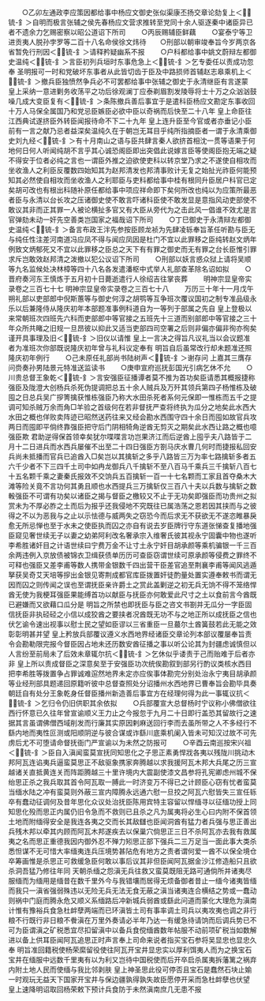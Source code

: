 <!-- { "loadSidebar": true } -->
　　○乙卯左通政李应策因都给事中杨应文御史张似渠康丕扬交章论劾复上＜锍-釒＞自明而极言张辅之侯先春杨应文营求推转至党同十余人驱逐秦中诸臣异已者不遗余力乞赐密察以昭公道诏下所司
　　○丙辰赐辅臣鲜藕
　　○宴泰宁等卫进贡夷人脱孙孛罗等二百十八名命侯徐文炜待　　○刑部以朝审竣奉旨今岁两京各省暂免行刑因＜锍-釒＞请释矜疑幽系不报
　　○户科都给事中姚文蔚辩左都御史温纯＜锍-釒＞言臣初列兵垣时东事危急上＜锍-釒＞乞专委任以责成功忽奉  圣明报可一时和党破坏东事者从此皆切齿于臣及中路损师首辅赵志皋乘机上＜锍-釒＞撤兵臣独愤然争兵必不可罢都给事中张辅之御史于永清继臣有言遂蒙  皇上采纳一意进剿务收荡平之功后徐观澜丁应泰剃眉割发陵辱将士十万之众汹汹鼓噪几成大变臣复有＜锍-釒＞条陈撤兵善后事宜于是遣科臣杨应文勘定东事收回十万人马保全属国乃和党忌臣嫉臣必欲中臣以奇祸而后快至二十八年  皇上命臣往江西典试遂挤臣外转臣闻报待命不下二十九年  皇上连升臣至今官或者亦垂记小臣前有一言之献乃忌者益深矣温纯久在于朝岂无耳目乎纯所指摘臣者一谓于永清乘御史刘九经＜锍-釒＞有十月南山之语与臣共肆言秦人欲挤首相沈一贯等语果于何地何日何人听闻纯胡不言乎其心诚恐阁臣即出突倡此说嫁言臣等使阁臣抱无端之疑不得安于位者必纯之言也一谓臣外推之迫欲使吏科以转京堂乃求之不遂使自相攻而坐收渔人之利臣反覆数四始知其为赵邦清发也邦清事败计无复之始扯光祚臣何能预知其必然使自相攻而坐收渔人之利耶臣与吏科都给事中桂有根同升臣居户科官已定矣胡可改也有根出科随补原任都给事中项应祥命即下矣何所改也纯以为应策所最恶者臣与永清以台长攻之压诸御史使不敢言吓诸科臣使不敢发显是意指风动吏部使不敢议其非而正其罪一人被论横扯多官又有大臣从旁代为之击此风一倡谁不效尤是言官弹劾未动一奸先空善类岂国家之福哉诏下所司
　　○丁巳御史于永清辩左都御史温纯＜锍-釒＞备言布政王泮先参按臣顾龙祯为先肆凌轹奉旨革任听勘与臣无与纯任性注差河南道冯应凤不得与闻应凤因是杜门不宜以此罪移之臣纯转赵文炳年例致文炳郁死又不宜以此罪移之臣总之天下有有罪之御史而无有罪之台长臣惟引罪求斥岂敢效赵邦清之泼撤以犯公议诏下所司
　　○刑部以妖言惑众狱上请将吴顺等九名监候处决林樟等四十八名各发遣潘枢中式举人礼部查革除名诏如拟
　　○晋府奏河东王慎炼于五月初十日薨逝遣行人徐绍吉往掌丧葬
　　明神宗显皇帝实录卷之三百七十七
明神宗显皇帝实录卷之三百七十八
　　万历三十年十一月戊午朔礼部以吏部郎中倪斯蕙等与御史何淳之胡鹗等互争班次覆议国初之制专准品级永乐以后兼隆侍从隆庆初年本部题准事例科道自为一等列于部属之先自  皇上登极以来常朝班次四班先六科而吏部郎中等官接之五班先十三道而别部郎中等官接之三十年众所共睹之旧规一旦昂彼以抑此又适当吏部四司空署之后则非偏亦偏非徇亦徇矣谨开具事理及旧＜锍-釒＞旧仪以请惟  皇上一言决之得旨凡议礼当以会议题准者为准班次你部既说隆庆初年曾与礼科议定奉有  明旨自后虽常改行却未题准还照隆庆初年例行
　　○己未原任礼部尚书陆树声＜锍-釒＞谢存问  上嘉其三膺存问赍奏孙男陆景元特准送监读书
　　○庚申宣府巡抚彭国光引病乞休不允
　　○川贵总督王象乾＜锍-釒＞言安强臣征播谭者莫不推为首功矣臣请悉其概报捷称强臣及陇澄大创杨兵杀死伪提调把总五十余人贼兵及万歼其领兵第四子杨惟栋及破囤之日总兵吴广摉箐擒获惟栋强臣乃称大水田杀死者系何元保即一惟栋而五千之提调可知杀贼万余而角□羊验之首级何在若非督抚严查将终执为瓜分之地矣此水西大水田之概也佯败卖阵迹已昭然送药往来又经会勘水西围守四十余日而囤如故官兵攻两日而囤即平倘终靠强臣把守后门阴相犄角逆酋无剪灭之期矣此水西让路之概也噫强臣欺  君助逆得保首领幸矣犹尔喋喋言功岂果济江而后逆酋上囤乎夫八路皆于二月十二日进兵而水西兵屡催不出至二十四日强臣方劄马庆水曹几何时而捷报私回安兵尚未抵播而官兵已追酋入□矣岂以其擒斩之多乎八路皆三万为率七路擒斩多者五六千少者不下三四千土司中如冉龙御兵八千擒斩不至八百马千乘兵三千擒斩八百七十五名颗千乘之妻秦氏报效不交饷兵五百擒斩一百一十七名颗而工家且首夺桑木大滩等险关竟不言功何其勇且顺也水西提兵三万擒斩仅三百八十夫以兵数与擒斩之数軗强臣不可谓有功矣以诸臣之揭与督臣之檄较又不止于无功矣即强臣而功贵州之拟赏未为不厚必胙之土而后为报乎还我侵地不究既往已属浩荡之恩若因其挟而与之彼得之不以为恶我与之止以示怯德与威两失之窃恐今而后求无不获欲无不遂恣睢暴戾愈无所忌惮也至于水未之使臣执而囚之亦自有说去岁臣牌行守东道张悌查复播地强臣窥见奢世续无子以妻之幼弟阿利改名奢承宗入维奢氏彼其视永宁固囊中物也遂听李希胜诸奸目之计语世续曰宁费万金不让寸土永宁奸目胡承颜等乘机骗银一千三百余两违例入京放债被锦衣卫缉获债单历历可查臣窃谓世续可原承颜等侵费之罪终不可释也强臣又差李甫等数人携带金银数千四出营干臣差官追至荆襄李甫等闻风逃遁拏获吴奇艾天培等摉出金银见寄荆成都官库臣拨置奸徒酌量处置实遵奉敕书而谓无因而囚之则传闻之误也至谓抚臣亲许爵土之赏此盖剿逆之初无兵无饷不得不笼络悍酋无使为我梗耳强臣果能缚首功以献臣与抚臣亦何敢爱此尺寸之土以食前言今酋既已避嫌而又欲藉口瓜分是  明旨之所禁也即抚臣与臣之咨文书劄并无瓜分一字臣固信抚臣非执硁硁之小信以成狡酋之要挟者况酋既无功不与之地正所以成抚臣之信也伏乞谕令速出视事以慰士民之望如臣谬以三省重臣一旦蕞尔土酋簧鼓若此无能之效彰彰明甚并望  皇上矜放兵部覆议遵义水西地界经诸臣交章论列本部议覆屡奉旨责令会勘勒限完报今督臣因占地未还历数安酋征播之事以听公论其为封疆虑诚慎但以人言纷至前局未了后效未章辄尔抗＜锍-釒＞乞休似乎诿责于己而贻难于后者亦非  皇上所以责成督臣之深意矣至于安强臣功次统俟勘叙到部另行酌议类核水西目把李希胜等拨置争占罪诚难逭然地界未定亦应俟事体勘完分别处治永宁夷目胡承颜等业经刑部具题递回原籍听彼中总督查照处分诏播州水西地界已曹奉旨会勘毕具奏朝廷自有处分王象乾身任督臣播州新造善后事宜方在经理何得为此一事辄议抗＜锍-釒＞乞归令仍旧供职其余依拟
　　○兵部覆宣大总督杨时宁议称小佛僧欲往西行怀意已久往年曾宣谕顺义王力止之今报忽于九月二十日即行盖恐其留故行之速据其言虽谓佛僧西域削发而行廉其实原因剌麻送回行李而去虽所带之人不多经行不繇内地而夷性叵测或阳顺阴逆与彼合谋或诈繇川底乘机阑入皆未可知汉过故不可先虏后尤不可堕请命督抚衙门严宣谕以为未然之防报可
　　○辛酉云南巡按宋兴祖＜锍-釒＞臣自入滇闻蛮莫宣抚同知思化之子思正素勇悍戕各夷以残陇川挑动木邦阿瓦连谄夷兵逼蛮莫思正不敌驱象携家奔腾越以求我援阿瓦木邦大兵尾之历三宣越诸关直抵黄连关而阵距腾越三十里许境内大震副使漆文昌参将孔宪卿虑州城不保绐思正杀之我兵取其首令阿瓦取一膊此一时济变万不得已之计顾臣心窃有忧者蛮莫当缅水陆之冲有蛮莫则外蔽三宣内障腾永远通六慰一旦挍之阿瓦六慰皆失三宣任轹卒有蠢动征调何及昔年思化众议处治抚臣陈用宾特主容留以悍缅寻以征缅功授上同知思化殁而思正内属仍旧令急而不救则已且杀之凡为属夷将必生心曰内附不保首领土地而附缅得安全是我连各夷之交而长其敌讎也臣闻洞酋有猛力者兵强与思正善出兵残木邦以牵其内顾而阿瓦木邦遂疾去以保巢穴倘思正三日不杀阿瓦亦去我有救属夷之名而思正重德我因内御外忍不殚力矧思正部下强兵二三万足当一面此事大类杀悉怛谋不无可惜大率缅夷连兵压境势甚阽危有地方之责者谓何爱一酋不以保全境仓卒筹画惟是杀思正可救缓急臣何敢以事后议其非但臣闻阿瓦据金沙江修造船只且欲杀洞吾猛乃修往年同  天朝杀缅之怨滇无兵往救又蛮莫既阻无路可通倘所并诸夷尽服缅而为缅用是缅昔在数千里外今与我错壤而居得无烦备御者昔止一缅今诸夷皆缅而我只一滇省强弱殊违以无险无兵无法无食无蔽之滇当诸夷连合横结之势或一蠢动则祸中门庭而腾永危又顺义系缅路后冲新城兵弱酋或繇此问道而蒙化大理危为滇南计惟有豫裕兵食急杜衅孽两端而已环滇皆土司有事率调土司兵以夷攻夷也调之非行粮不行既行非日粮不餋滇在万里外奏请必半年乃达一有缓急待请饷而后调兵势已不可为臣谓滇之矿税悉宜尽扣留滇中以备兵食傥缅酋数年帖服不动前项矿税当如数解进以备上供耳臣闻阿瓦追思正时声言奉上司命来说者指买宝石参将吴显忠也显忠久奉  明旨准回籍税使杨荣縻留役使往阿瓦开宝井显忠实以厚利饵夷人而为之换宝石宝井在缅服中远数千里夷有以为利又岂待中国税使而后开卒启杀属夷拆藩篱之祸弃内附土地人民而使缅与我比邻剥肤  皇上神圣思此役可停否且宝石是蠢然石块止媮一时观玩无益天下国家开宝井与保边疆孰得孰失故臣愿停开采而急杜衅孽也伏望  皇上速降明诏取回杨荣敕下预计兵食防于未然滇南庶几无患不报
